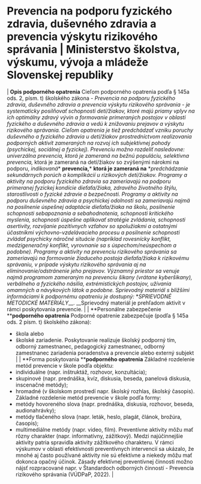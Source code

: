 # Prevencia na podporu fyzického zdravia, duševného zdravia a prevencia výskytu rizikového správania | Ministerstvo školstva, výskumu, vývoja a mládeže Slovenskej republiky

|
**Opis podporného opatrenia**
Cieľom podporného opatrenia podľa § 145a ods. 2, písm. t) školského zákona - *Prevencia na podporu fyzického zdravia, duševného zdravia a prevencia výskytu rizikového správania - *je systematicky posilňovať schopnosti detí/žiakov, ktoré majú priamy vplyv na ich optimálny zdravý vývin a formovanie primeraných postojov v oblasti fyzického a duševného zdravia a vedú k znižovaniu prejavov a výskytu rizikového správania. Cieľom opatrenia je tiež predchádzať vzniku poruchy duševného a fyzického zdravia u detí/žiakov prostredníctvom realizovania podporných aktivít zameraných na rozvoj ich subjektívnej pohody (psychickej, sociálnej a fyzickej).
Prevenciu možno rozdeliť nasledovne:
*univerzálna prevencia,*** **ktorá je zameraná na bežnú populáciu,
*selektívna prevencia**,* ktorá je zameraná na detí/žiakov so zvýšenými nárokmi na podporu,
*indikovaná** **prevencia,*** **ktorá je zameraná na** **predchádzanie sekundárnych porúch a komplikácií u rizikových detí/žiakov.
Programy a aktivity na *podporu fyzického zdravia* sa zameriavajú na podporu primeranej fyzickej kondície dieťaťa/žiaka, zdravého životného štýlu, starostlivosti o fyzické zdravie a bezpečnosti. Programy a aktivity na *podporu duševného zdravia* a psychickej odolnosti sa zameriavajú najmä na posilnenie úspešnej adaptácie dieťaťa/žiaka na školu, posilnenie schopnosti sebapoznania a sebahodnotenia, schopnosti kritického myslenia, schopnosti úspešne aplikovať stratégie zvládania, schopnosti asertivity, rozvíjanie pozitívnych vzťahov so spolužiakmi a ostatnými účastníkmi výchovno-vzdelávacieho procesu a posilnenie schopnosti zvládať psychicky náročné situácie (napríklad rovesnícky konflikt, medzigeneračný konflikt, vyrovnanie sa s úspechom/neúspechom a podobne).
Programy a aktivity na *prevenciu rizikového správania* sa zameriavajú na formovanie žiaduceho postoja dieťaťa/žiaka k rizikovému správaniu, v prípade výskytu rizikového správania aj na eliminovanie/odstránenie jeho prejavov. Významný priestor sa venuje najmä programom zameraným na prevenciu šikany (vrátane kyberšikany), verbálneho a fyzického násilia, extrémistických postojov, užívania omamných a návykových látok a podobne.
*Sprievodný materiál s bližšími informáciami k podpornému opatreniu je dostupný:** **SPRIEVODNÉ METODICKÉ MATERIÁLY*__. __Sprievodný materiál je prehľadom aktivít v rámci poskytovania prevencie.
|
|
**Personálne zabezpečenie ****podporného opatrenia**
Podporné opatrenie zabezpečuje (podľa § 145a ods. 2 písm. t) školského zákona):
- škola alebo
- školské zariadenie.
Poskytovanie realizuje školský podporný tím, odborný zamestnanec, pedagogický zamestnanec, odborný zamestnanec zariadenia poradenstva a prevencie alebo externý subjekt
|
|
**Forma poskytovania ****podporného opatrenia**
Základné rozdelenie metód prevencie v škole podľa objektu:
- individuálne (napr. inštruktáž, rozhovor, konzultácia);
- skupinové (napr. prednáška, kvíz, diskusia, beseda, panelová diskusia, inscenačné metódy);
- hromadné (v školskom prostredí napr. školský rozhlas, školský časopis).
Základné rozdelenie metód prevencie v škole podľa formy:
- metódy hovoreného slova (napr. prednáška, diskusia, rozhovor, beseda, audionahrávky);
- metódy tlačeného slova (napr. leták, heslo, plagát, článok, brožúra, časopis);
- multimediálne metódy (napr. video, film).
Preventívne aktivity môžu mať rôzny charakter (napr. informatívny, zážitkový). Medzi najúčinnejšie aktivity patria spravidla aktivity zážitkového charakteru.
V rámci výskumov v oblasti efektívnosti preventívnych intervencií sa ukázalo, že mnohé aj často používané aktivity nie sú efektívne a niekedy môžu mať dokonca opačný účinok. Zásady efektívnej preventívnej činnosti možno nájsť rozpracované napr. v Štandardoch odborných činností - Prevencia rizikového správania (VÚDPaP, 2022).
|
